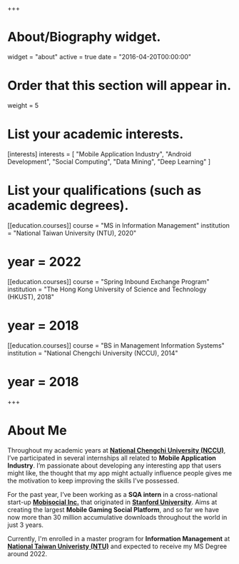 +++
# About/Biography widget.
widget = "about"
active = true
date = "2016-04-20T00:00:00"

# Order that this section will appear in.
weight = 5

# List your academic interests.
[interests]
  interests = [
    "Mobile Application Industry",
    "Android Development",
    "Social Computing",
    "Data Mining",
    "Deep Learning"
  ]

# List your qualifications (such as academic degrees).
[[education.courses]]
  course = "MS in Information Management"
  institution = "National Taiwan University (NTU), 2020"
#  year = 2022

[[education.courses]]
  course = "Spring Inbound Exchange Program"
  institution = "The Hong Kong University of Science and Technology (HKUST), 2018"
#  year = 2018

[[education.courses]]
  course = "BS in Management Information Systems"
  institution = "National Chengchi University (NCCU), 2014"
#  year = 2018
+++

# About Me

Throughout my academic years at **<a href="http://www.nccu.edu.tw/?locale=en">National Chengchi University (NCCU)</a>**, I’ve participated in several internships all related to **Mobile Application Industry**. I’m passionate about developing any interesting app that users might like, the thought that my app might actually influence people gives me the motivation to keep improving the skills I’ve possessed.

For the past year, I’ve been working as a **SQA intern** in a cross-national start-up **<a href="https://omlet.gg/">Mobisocial Inc.**</a> that originated in **<a href="https://mobisocial.stanford.edu/">Stanford University</a>**. Aims at creating the largest **Mobile Gaming Social Platform**, and so far we have now more than 30 million accumulative downloads throughout the world in just 3 years.

Currently, I'm enrolled in a master program for **Information Management** at **<a href="http://www.management.ntu.edu.tw/IM">National Taiwan Univeristy (NTU)**</a> and expected to receive my MS Degree around 2022.

<!-- Old Version -->
<!-- I am an undergraduate student majoring MIS at **<a href="http://www.nccu.edu.tw/?locale=en">NCCU</a>**, currently focused on combining **Android Application Development** with **Performance Improvement**. I have worked with **<a href="http://www.mis2.nccu.edu.tw/en/Faculty/Faculty_01/SHIAW-CHUN-SHANG-1784053" target="_blank">Prof. SHARI SHANG</a>** and **<a href="https://www.linkedin.com/in/alex-yang-3045392a/">Mr. ALEX YANG</a>** on creating a **crowd-sourcing-based** **<a href="https://earthquake.usgs.gov/research/earlywarning/">Earthquake Early Warning (E.E.W.)</a>** application for my graduation project, and have participated with **<a href="https://www.linkedin.com/in/alex-yang-3045392a/">Mr. ALEX YANG</a>** in the early-establishment of a **Startup Company** **<a href="http://www.evertiphi.com/">Evertiphi Inc.</a>** base on this prototype right after we finish our project.

I am expected to receive my Bachelor’s Degree from **<a href="http://www.nccu.edu.tw/?locale=en">NCCU</a>** at 2019. Over the courses of my undergraduate study, I took a summer internship at **<a href="https://seekrtech.com/">SeekrTech Inc.</a>** as an **Android Developer Intern** where I worked on developing a new socializing functionality for **<a href="https://play.google.com/store/apps/details?id=seekrtech.sleep">SleepTown (Android)</a>**, and in 2018 Fall I took another internship at **<a href="http://www.omlet.me/">Omlet Inc.</a>** as a **Software QA Intern** where I assisted in writing automation test scripts for **<a href="https://play.google.com/store/apps/details?id=mobisocial.arcade&hl=zh_TW">Omlet Arcade (Android)</a>** . -->

<!-- {{% alert note %}}
{{% staticref "files/cv.pdf" "newtab" %}}View my CV{{% /staticref %}}
{{% /alert %}} -->
